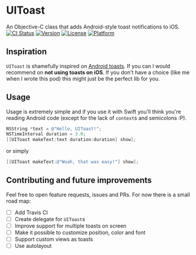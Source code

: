 # UIToast
An Objective-C class that adds Android-style toast notifications to iOS.
[![CI Status](http://img.shields.io/travis/fpg1503/UIToast.svg?style=flat)](https://travis-ci.org/fpg1503/UIToast)
[![Version](https://img.shields.io/cocoapods/v/UIToast.svg?style=flat)](http://cocoapods.org/pods/UIToast)
[![License](https://img.shields.io/cocoapods/l/UIToast.svg?style=flat)](http://cocoapods.org/pods/UIToast)
[![Platform](https://img.shields.io/cocoapods/p/UIToast.svg?style=flat)](http://cocoapods.org/pods/UIToast)

## Inspiration
`UIToast` is shamefully inspired on [Android toasts](http://developer.android.com/guide/topics/ui/notifiers/toasts.html). If you can I would recommend on **not using toasts on iOS**. If you don't have a choice (like me when I wrote this pod) this might just be the perfect lib for you.

## Usage
Usage is extremely simple and if you use it with Swift you'll think you're reading Android code (except for the lack of `context`s and semicolons :P).

```objective-c
NSString *text = @"Hello, UIToast!";
NSTimeInterval duration = 3.0;
[[UIToast makeText:text duration:duration] show];
```

or simply

```objective-c
[[UIToast makeText:@"Woah, that was easy!"] show];
```

## Contributing and future improvements
Feel free to open feature requests, issues and PRs. For now there is a small road map:
- [ ] Add Travis CI
- [ ] Create delegate for `UIToast`s
- [ ] Improve support for multiple toasts on screen
- [ ] Make it possible to customize position, color and font
- [ ] Support custom views as toasts
- [ ] Use autolayout
